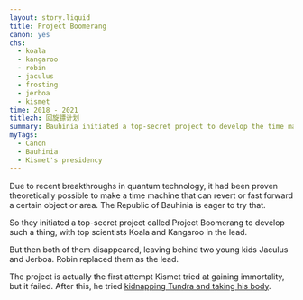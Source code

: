 ```yaml
---
layout: story.liquid
title: Project Boomerang
canon: yes
chs:
  - koala
  - kangaroo
  - robin
  - jaculus
  - frosting
  - jerboa
  - kismet
time: 2018 - 2021
titlezh: 回旋镖计划
summary: Bauhinia initiated a top-secret project to develop the time machine.
myTags:
  - Canon
  - Bauhinia
  - Kismet's presidency
---
```


Due to recent breakthroughs in quantum technology, it had been proven theoretically possible to make a time machine that can revert or fast forward a certain object or area. The Republic of Bauhinia is eager to try that.

So they initiated a top-secret project called Project Boomerang to develop such a thing, with top scientists Koala and Kangaroo in the lead.

But then both of them disappeared, leaving behind two young kids Jaculus and Jerboa. Robin replaced them as the lead.

The project is actually the first attempt Kismet tried at gaining immortality, but it failed. After this, he tried [kidnapping Tundra and taking his body](/stories/the-hunt-for-tundra/).
